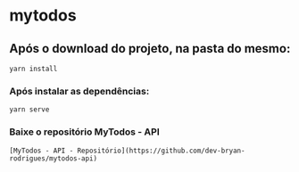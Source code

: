 # mytodos

## Após o download do projeto, na pasta do mesmo:
```
yarn install
```

### Após instalar as dependências:  
```
yarn serve
```

### Baixe o repositório MyTodos - API 
```
[MyTodos - API - Repositório](https://github.com/dev-bryan-rodrigues/mytodos-api)
```



